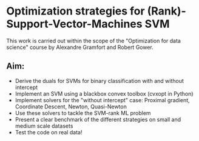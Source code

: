 # Optimization strategies for (Rank)-Support-Vector-Machines SVM

This work is carried out within the scope of the "Optimization for data science" course by Alexandre Gramfort and Robert Gower.

## Aim:

- Derive the duals for SVMs for binary classification with and without intercept
- Implement an SVM using a blackbox convex toolbox (cvxopt in Python)
- Implement solvers for the "without intercept" case: Proximal gradient, Coordinate Descent, Newton, Quasi-Newton
- Use these solvers to tackle the SVM-rank ML problem
- Present a clear benchmark of the different strategies on small and medium scale datasets
- Test the code on real data!
